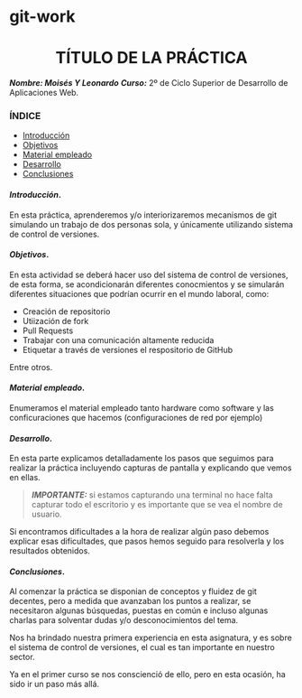 # git-work

<center>

# TÍTULO DE LA PRÁCTICA


</center>

***Nombre: Moisés Y Leonardo***
***Curso:*** 2º de Ciclo Superior de Desarrollo de Aplicaciones Web.

### ÍNDICE

+ [Introducción](#id1)
+ [Objetivos](#id2)
+ [Material empleado](#id3)
+ [Desarrollo](#id4)
+ [Conclusiones](#id5)


#### ***Introducción***. <a name="id1"></a>

En esta práctica, aprenderemos y/o interiorizaremos mecanismos de git simulando un trabajo de dos personas sola, y únicamente utilizando sistema de control de versiones.

#### ***Objetivos***. <a name="id2"></a>

En esta actividad se deberá hacer uso del sistema de control de versiones, de esta forma, se acondicionarán diferentes conocmientos y se simularán diferentes situaciones que podrían ocurrir en el mundo laboral, como:

- Creación de repositorio
- Utiización de fork
- Pull Requests
- Trabajar con una comunicación altamente reducida
- Etiquetar a través de versiones el respositorio de GitHub

Entre otros.

#### ***Material empleado***. <a name="id3"></a>

Enumeramos el material empleado tanto hardware como software y las conficuraciones que hacemos (configuraciones de red por ejemplo) 

#### ***Desarrollo***. <a name="id4"></a>

En esta parte explicamos detalladamente los pasos que seguimos para realizar la práctica incluyendo capturas de pantalla y explicando que vemos en ellas. 

> ***IMPORTANTE:*** si estamos capturando una terminal no hace falta capturar todo el escritorio y es importante que se vea el nombre de usuario.

Si encontramos dificultades a la hora de realizar algún paso debemos explicar esas dificultades, que pasos hemos seguido para resolverla y los resultados obtenidos.

#### ***Conclusiones***. <a name="id5"></a>

Al comenzar la práctica se disponian de conceptos y fluidez de git decentes, pero a medida que avanzaban los puntos a realizar, se necesitaron algunas búsquedas, puestas en común e incluso algunas charlas para solventar dudas y/o desconocimientos del tema.

Nos ha brindado nuestra primera experiencia en esta asignatura, y es sobre el sistema de control de versiones, el cual es tan importante en nuestro sector.

Ya en el primer curso se nos conscienció de ello, pero en esta ocasión, ha sido ir un paso más allá.
